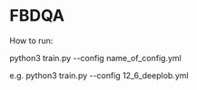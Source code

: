 # FBDQA

How to run:

python3 train.py --config name_of_config.yml

e.g. python3 train.py --config 12_6_deeplob.yml
